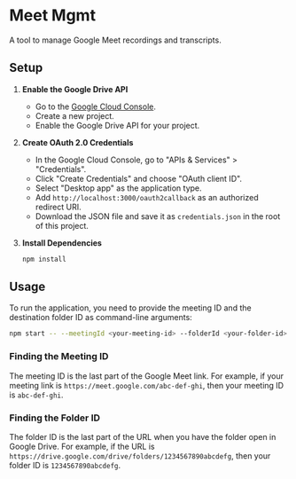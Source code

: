 # Meet Mgmt

A tool to manage Google Meet recordings and transcripts.

## Setup

1.  **Enable the Google Drive API**

    *   Go to the [Google Cloud Console](https://console.cloud.google.com/).
    *   Create a new project.
    *   Enable the Google Drive API for your project.

2.  **Create OAuth 2.0 Credentials**

    *   In the Google Cloud Console, go to "APIs & Services" > "Credentials".
    *   Click "Create Credentials" and choose "OAuth client ID".
    *   Select "Desktop app" as the application type.
    *   Add `http://localhost:3000/oauth2callback` as an authorized redirect URI.
    *   Download the JSON file and save it as `credentials.json` in the root of this project.

3.  **Install Dependencies**

    ```bash
    npm install
    ```

## Usage

To run the application, you need to provide the meeting ID and the destination folder ID as command-line arguments:

```bash
npm start -- --meetingId <your-meeting-id> --folderId <your-folder-id>
```

### Finding the Meeting ID

The meeting ID is the last part of the Google Meet link. For example, if your meeting link is `https://meet.google.com/abc-def-ghi`, then your meeting ID is `abc-def-ghi`.

### Finding the Folder ID

The folder ID is the last part of the URL when you have the folder open in Google Drive. For example, if the URL is `https://drive.google.com/drive/folders/1234567890abcdefg`, then your folder ID is `1234567890abcdefg`.
